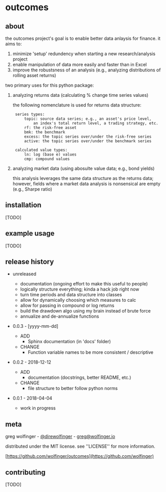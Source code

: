 # outcomes

## about

the outcomes project's goal is to enable better data anlaysis for finance. it aims to:

1) minimize 'setup' redundency when starting a new research/analysis project
2) enable manipulation of data more easily and faster than in Excel
3) improve the robustsness of an analysis (e.g., analyzing distributions of rolling asset returns)

two primary uses for this python package:

1) analyzing returns data (calculating % change time series values)

    the following nomenclature is used for returns data structure:

        series types:
            topic: source data series; e.g., an asset's price level,
                an index's total return level, a trading strategy, etc.
            rf: the risk-free asset
            bmk: the benchmark
            excess: the topic series over/under the risk-free series
            active: the topic series over/under the benchmark series

        calculated value types:
            ln: log (base e) values
            cmp: compound values

2) analyzing market data (using abosulte value data; e.g., bond yields)

    this analysis leverages the same data structure as the returns data;
    however, fields where a market data analysis is nonsensical
    are empty (e.g., Sharpe ratio)


## installation

[TODO]


## example usage

[TODO]


## release history

* unreleased
    * documentation (ongoing effort to make this useful to people)
    * logically structure everything; kinda a hack job right now
    * turn time periods and data structure into classes
    * allow for dynamically choosing which measures to calc
    * allow for passing in compound or log returns
    * build the drawdown algo using my brain instead of brute force
    * annualize and de-annualize functions

* 0.0.3 - [yyyy-mm-dd]
    * ADD
        * Sphinx documentation (in 'docs' folder)
    * CHANGE
        * Function variable names to be more consistent / descriptive

* 0.0.2 - 2018-12-12
    * ADD
        * documentation (docstrings, better README, etc.)
    * CHANGE
        * file structure to better follow python norms

* 0.0.1 - 2018-04-04
    * work in progress


## meta

greg wolfinger - [@direwolfinger](https://twitter.com/direwolfinger) - greg@wolfinger.io

distributed under the MIT license. see ''LICENSE'' for more information.

[https://github.com/wolfinger/outcomes](https://github.com/wolfinger)


## contributing

[TODO]